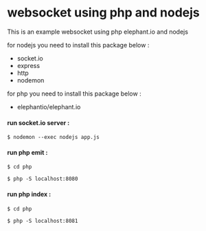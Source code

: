 # websocket using php and nodejs 
This is an example websocket using php elephant.io and nodejs


for nodejs you need to install this package below : 
  - socket.io
  - express
  - http
  - nodemon

for php you need to install this package below : 
  - elephantio/elephant.io

#### run socket.io server : 
``` $ nodemon --exec nodejs app.js ``` 
   
#### run php emit  : 
``` $ cd php ``` 

``` $ php -S localhost:8080 ``` 

#### run php index  : 
``` $ cd php ``` 

``` $ php -S localhost:8081 ``` 

  
